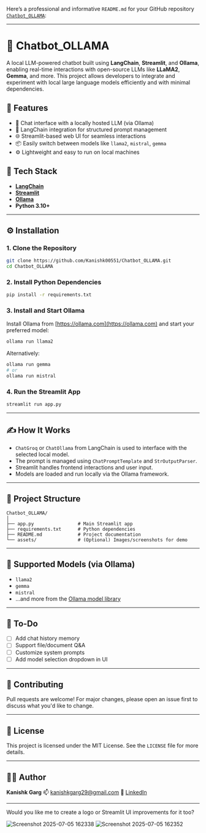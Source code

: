 Here’s a professional and informative `README.md` for your GitHub repository [`Chatbot_OLLAMA`](https://github.com/Kanishk00551/Chatbot_OLLAMA):

---

# 🧠 Chatbot\_OLLAMA

A local LLM-powered chatbot built using **LangChain**, **Streamlit**, and **Ollama**, enabling real-time interactions with open-source LLMs like **LLaMA2**, **Gemma**, and more. This project allows developers to integrate and experiment with local large language models efficiently and with minimal dependencies.

## 🚀 Features

* 💬 Chat interface with a locally hosted LLM (via Ollama)
* 🔗 LangChain integration for structured prompt management
* 🌐 Streamlit-based web UI for seamless interactions
* 📦 Easily switch between models like `llama2`, `mistral`, `gemma`
* ⚙️ Lightweight and easy to run on local machines

## 🧰 Tech Stack

* **[LangChain](https://python.langchain.com/)**
* **[Streamlit](https://streamlit.io/)**
* **[Ollama](https://ollama.com/)**
* **Python 3.10+**

---

## ⚙️ Installation

### 1. Clone the Repository

```bash
git clone https://github.com/Kanishk00551/Chatbot_OLLAMA.git
cd Chatbot_OLLAMA
```

### 2. Install Python Dependencies

```bash
pip install -r requirements.txt
```

### 3. Install and Start Ollama

Install Ollama from [https://ollama.com](https://ollama.com) and start your preferred model:

```bash
ollama run llama2
```

Alternatively:

```bash
ollama run gemma
# or
ollama run mistral
```

### 4. Run the Streamlit App

```bash
streamlit run app.py
```

---

## ✍️ How It Works

* `ChatGroq` or `ChatOllama` from LangChain is used to interface with the selected local model.
* The prompt is managed using `ChatPromptTemplate` and `StrOutputParser`.
* Streamlit handles frontend interactions and user input.
* Models are loaded and run locally via the Ollama framework.

---

## 📁 Project Structure

```
Chatbot_OLLAMA/
│
├── app.py                # Main Streamlit app
├── requirements.txt      # Python dependencies
├── README.md             # Project documentation
└── assets/               # (Optional) Images/screenshots for demo
```

---

## 🧠 Supported Models (via Ollama)

* `llama2`
* `gemma`
* `mistral`
* ...and more from the [Ollama model library](https://ollama.com/library)

---

## 📌 To-Do

* [ ] Add chat history memory
* [ ] Support file/document Q\&A
* [ ] Customize system prompts
* [ ] Add model selection dropdown in UI

---

## 🤝 Contributing

Pull requests are welcome! For major changes, please open an issue first to discuss what you'd like to change.

---

## 📜 License

This project is licensed under the MIT License. See the `LICENSE` file for more details.

---

## 🙋‍♂️ Author

**Kanishk Garg**
📫 [kanishkgarg29@gmail.com](mailto:kanishkgarg29@gmail.com)
🔗 [LinkedIn](https://www.linkedin.com/in/kanishk00551)

---

Would you like me to create a logo or Streamlit UI improvements for it too?




![Screenshot 2025-07-05 162338](https://github.com/user-attachments/assets/ea39fb01-8477-4605-b932-e167083ead47)
![Screenshot 2025-07-05 162352](https://github.com/user-attachments/assets/f560b923-8846-4b7b-8ee6-bc101b3af6d6)
